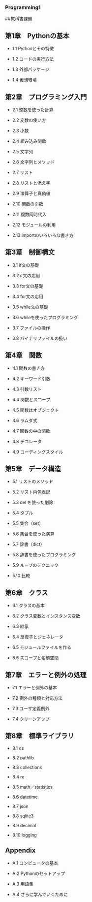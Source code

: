 ### Programming1

##教科書課題

## 第1章　Pythonの基本

* 1.1 Pythonとその特徴

* 1.2 コードの実行方法

* 1.3 外部パッケージ

* 1.4 仮想環境

## 第2章　プログラミング入門

* 2.1 整数を使った計算

* 2.2 変数の使い方

* 2.3 小数

* 2.4 組み込み関数

* 2.5 文字列

* 2.6 文字列とメソッド

* 2.7 リスト

* 2.8 リストと添え字

* 2.9 演算子と真偽値

* 2.10 関数の引数

* 2.11 複数同時代入

* 2.12 モジュールの利用

* 2.13 importのいろいろな書き方

## 第3章　制御構文

* 3.1 if文の基礎

* 3.2 if文の応用

* 3.3 for文の基礎

* 3.4 for文の応用

* 3.5 while文の基礎

* 3.6 whileを使ったプログラミング

* 3.7 ファイルの操作

* 3.8 バイナリファイルの扱い

## 第4章　関数

* 4.1 関数の書き方

* 4.2 キーワード引数

* 4.3 引数リスト

* 4.4 関数とスコープ

* 4.5 関数はオブジェクト

* 4.6 ラムダ式

* 4.7 関数の中の関数

* 4.8 デコレータ

* 4.9 コーディングスタイル

## 第5章　データ構造

* 5.1 リストのメソッド

* 5.2 リスト内包表記

* 5.3 del を使った削除

* 5.4 タプル

* 5.5 集合（set）

* 5.6 集合を使った演算

* 5.7 辞書（dict）

* 5.8 辞書を使ったプログラミング

* 5.9 ループのテクニック

* 5.10 比較

## 第6章　クラス

* 6.1 クラスの基本

* 6.2 クラス変数とインスタンス変数

* 6.3 継承

* 6.4 反復子とジェネレータ

* 6.5 モジュールファイルを作る

* 6.6 スコープと名前空間

## 第7章　エラーと例外の処理

* 7.1 エラーと例外の基本

* 7.2 例外の種類と対応方法

* 7.3 ユーザ定義例外

* 7.4 クリーンアップ

## 第8章　標準ライブラリ

* 8.1 os

* 8.2 pathlib

* 8.3 collections

* 8.4 re

* 8.5 math／statistics

* 8.6 datetime

* 8.7 json

* 8.8 sqlite3

* 8.9 decimal

* 8.10 logging

## Appendix

* A.1 コンピュータの基本

* A.2 Pythonのセットアップ

* A.3 用語集

* A.4 さらに学んでいくために
